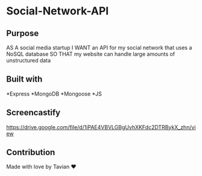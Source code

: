 # Social-Network-API

## Purpose
AS A social media startup
I WANT an API for my social network that uses a NoSQL database
SO THAT my website can handle large amounts of unstructured data

## Built with
*Express
*MongoDB
*Mongoose
*JS

## Screencastify 
https://drive.google.com/file/d/1iPAE4VBVLGBgUvhXKFdc2DTRBykX_zhn/view

## Contribution
Made with love by Tavian ❤
